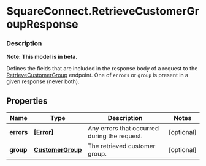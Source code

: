 # SquareConnect.RetrieveCustomerGroupResponse

### Description
**Note: This model is in beta.**

Defines the fields that are included in the response body of a request to the [RetrieveCustomerGroup](#endpoint-retrievecustomergroup) endpoint.  One of `errors` or `group` is present in a given response (never both).

## Properties
Name | Type | Description | Notes
------------ | ------------- | ------------- | -------------
**errors** | [**[Error]**](Error.md) | Any errors that occurred during the request. | [optional] 
**group** | [**CustomerGroup**](CustomerGroup.md) | The retrieved customer group. | [optional] 



